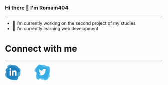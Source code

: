### Hi there 👋 I'm Romain404
***
- 🔭 I’m currently working on the second project of my studies
- 🌱 I’m currently learning web development

# Connect with me
***
<a href="https://www.linkedin.com/in/romain-ducouret-153792207/"><img src="logo_linkedin.png" style="max-width:50px; margin-right:20px;" alt="logo_linkedin"></a>
<a href="https://twitter.com/Romain_404"><img src="logo_twitter.png" style="max-width:50px; margin-left:20px;" alt="logo_twitter"></a>
